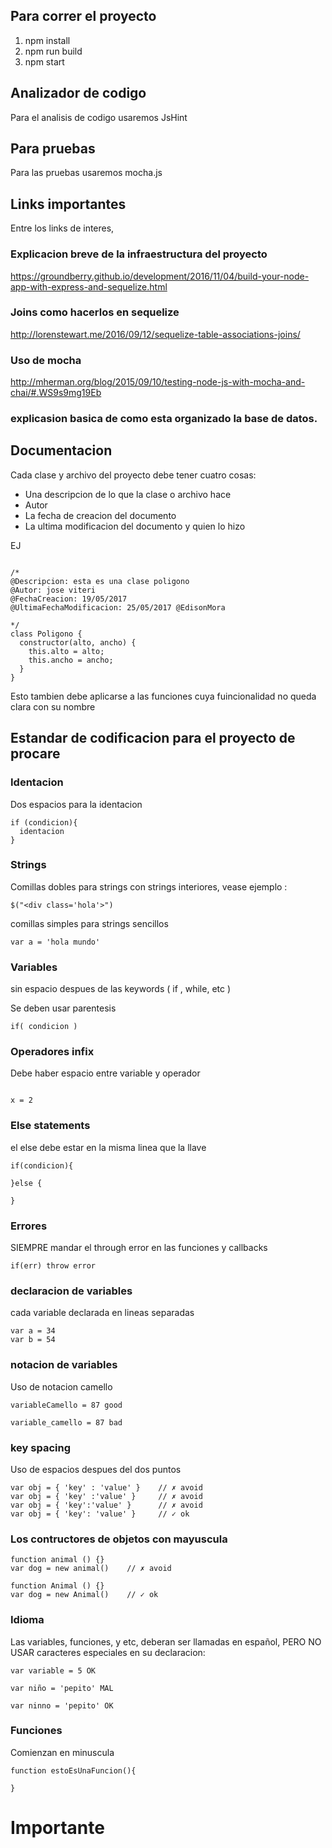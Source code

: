 ## Para correr el proyecto
1) npm install
2) npm run build
3) npm start

## Analizador de codigo

Para el analisis de codigo usaremos JsHint

## Para pruebas

Para las pruebas usaremos mocha.js

## Links importantes
Entre los links de interes,

### Explicacion breve de la infraestructura del proyecto

https://groundberry.github.io/development/2016/11/04/build-your-node-app-with-express-and-sequelize.html 

### Joins como hacerlos en sequelize

http://lorenstewart.me/2016/09/12/sequelize-table-associations-joins/ 

### Uso de mocha

http://mherman.org/blog/2015/09/10/testing-node-js-with-mocha-and-chai/#.WS9s9mg19Eb 

### explicasion basica de como esta organizado la base de datos.


## Documentacion

Cada clase y archivo del proyecto debe tener cuatro cosas:

* Una descripcion de lo que la clase o archivo hace
* Autor
* La fecha de creacion del documento
* La ultima modificacion del documento y quien lo hizo

EJ 

```

/*
@Descripcion: esta es una clase poligono
@Autor: jose viteri
@FechaCreacion: 19/05/2017
@UltimaFechaModificacion: 25/05/2017 @EdisonMora

*/
class Poligono {
  constructor(alto, ancho) {
    this.alto = alto;
    this.ancho = ancho;
  }
}
```

Esto tambien debe aplicarse a las funciones cuya fuincionalidad no queda clara con su nombre

## Estandar de codificacion para el proyecto de procare

### Identacion

Dos espacios para la identacion

```
if (condicion){
  identacion
}
```

### Strings

Comillas dobles para strings con strings interiores, vease ejemplo :

```
$("<div class='hola'>")
```

comillas simples para strings sencillos
```
var a = 'hola mundo'
```

### Variables 

sin espacio despues de las keywords ( if , while, etc )

Se deben usar parentesis

```
if( condicion )
```

### Operadores infix

Debe haber espacio entre variable y operador
```

x = 2 

```

### Else statements

el else debe estar en la misma linea que la llave

```
if(condicion){

}else {

}
```

### Errores

SIEMPRE mandar el through error en las funciones y callbacks

```
if(err) throw error
```

### declaracion de variables

cada variable declarada en lineas separadas
```
var a = 34
var b = 54
```

### notacion de variables

Uso de notacion camello
```
variableCamello = 87 good

variable_camello = 87 bad 
```

### key spacing

Uso de espacios despues del dos puntos 
```
var obj = { 'key' : 'value' }    // ✗ avoid 
var obj = { 'key' :'value' }     // ✗ avoid 
var obj = { 'key':'value' }      // ✗ avoid 
var obj = { 'key': 'value' }     // ✓ ok 
```

### Los contructores de objetos con mayuscula 

```
function animal () {}
var dog = new animal()    // ✗ avoid 
 
function Animal () {}
var dog = new Animal()    // ✓ ok 

```

### Idioma

Las variables, funciones, y etc, deberan ser llamadas en español, PERO NO USAR caracteres especiales en su declaracion:

```
var variable = 5 OK

var niño = 'pepito' MAL

var ninno = 'pepito' OK

```

### Funciones

Comienzan en minuscula

```
function estoEsUnaFuncion(){

}

```

# Importante
